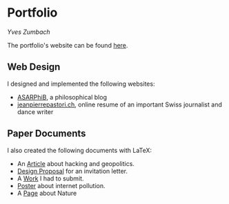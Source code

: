 # Portfolio

*Yves Zumbach*

The portfolio's website can be found [here](https://yveszumbach.github.io/Portfolio/).

## Web Design

I designed and implemented the following websites:

- [ASARPhiB](https://jonathanbennett980.github.io/ASARPhiB/), a philosophical blog
- [jeanpierrepastori.ch](http://jeanpierrepastori.ch/), online resume of an important Swiss journalist and dance writer

## Paper Documents

I also created the following documents with LaTeX:

- An [Article](./articleGeopolitique_YvesZumbach_2016.pdf) about hacking and geopolitics.
- [Design Proposal](./cartonInvitationMatuTotal_YvesZumbach_2015-2016.pdf) for an invitation letter.
- A [Work](./TM_YvesZUMBACH_2014-2015.pdf) I had to submit.
- [Poster](./B22_poster.pdf) about internet pollution.
- A [Page](./citationNature.pdf) about Nature
